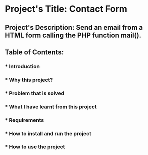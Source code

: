 # Project's Title: Contact Form
## Project's Description: Send an email from a HTML form calling the PHP function mail().
## Table of Contents:
### * Introduction
### * Why this project?
### * Problem that is solved
### * What I have learnt from this project
### * Requirements
### * How to install and run the project
### * How to use the project
